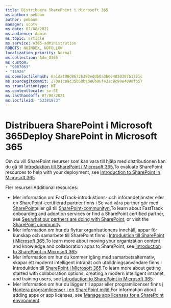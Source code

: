```yaml
---
title: Distribuera SharePoint i Microsoft 365
ms.author: pebaum
author: pebaum
manager: scotv
ms.date: 07/08/2021
ms.audience: Admin
ms.topic: article
ms.service: o365-administration
ROBOTS: NOINDEX, NOFOLLOW
localization_priority: Normal
ms.collection: Adm_O365
ms.custom:
- "9007063"
- "11926"
ms.openlocfilehash: 6a1da198d8672b382eddb0a3b0e4830307b1721c
ms.sourcegitcommit: 270a1ca9c35b50b8be6b06f432c9c90e4090fb57
ms.translationtype: MT
ms.contentlocale: sv-SE
ms.lasthandoff: 07/08/2021
ms.locfileid: "53381873"
---
```

# <a name="deploy-sharepoint-in-microsoft-365"></a><span data-ttu-id="244ee-102">Distribuera SharePoint i Microsoft 365</span><span class="sxs-lookup"><span data-stu-id="244ee-102">Deploy SharePoint in Microsoft 365</span></span>

<span data-ttu-id="244ee-103">Om du vill SharePoint resurser som kan vara till hjälp med distributionen kan du gå till [Introduktion till SharePoint i Microsoft 365.](/sharepoint/introduction)</span><span class="sxs-lookup"><span data-stu-id="244ee-103">To evaluate SharePoint resources to help with your deployment, see [Introduction to SharePoint in Microsoft 365](/sharepoint/introduction).</span></span> 

<span data-ttu-id="244ee-104">Fler resurser:</span><span class="sxs-lookup"><span data-stu-id="244ee-104">Additional resources:</span></span> 

- <span data-ttu-id="244ee-105">Mer information om FastTrack-introduktions- och införandetjänster eller en SharePoint-certifierad partner finns i Se vad våra partner gör med [SharePoint](/microsoft-365/sharepoint/sharepoint-partners-sharepoint-support)eller gå till [SharePoint-communityn.](https://techcommunity.microsoft.com/t5/sharepoint/ct-p/SharePoint)</span><span class="sxs-lookup"><span data-stu-id="244ee-105">To learn about FastTrack onboarding and adoption services or find a SharePoint certified partner, see [See what our partners are doing with SharePoint](/microsoft-365/sharepoint/sharepoint-partners-sharepoint-support), or visit the [SharePoint community](https://techcommunity.microsoft.com/t5/sharepoint/ct-p/SharePoint).</span></span> 
- <span data-ttu-id="244ee-106">Mer information om hur du flyttar organisationens innehåll, appar för kunskap och samarbete till SharePoint finns i [Introduktion till SharePoint i Microsoft 365.](/sharepoint/introduction#migration)</span><span class="sxs-lookup"><span data-stu-id="244ee-106">To learn more about moving your organization content and knowledge and collaboration apps to SharePoint, see [Introduction to SharePoint in Microsoft 365](/sharepoint/introduction#migration).</span></span> 
- <span data-ttu-id="244ee-107">Mer information om hur du kommer igång med samarbetsalternativ, skapar ett modernt intelligent intranät och utbildningsanvändare finns i Introduktion till [SharePoint i Microsoft 365](/sharepoint/introduction#collaboration).</span><span class="sxs-lookup"><span data-stu-id="244ee-107">To learn more about getting started with collaboration options, creating a modern intelligent intranet, and training users, see [Introduction to SharePoint in Microsoft 365](/sharepoint/introduction#collaboration).</span></span> 
- <span data-ttu-id="244ee-108">Mer information om hur du lägger till appar eller programlicenser finns [i Hantera programlicenser i en SharePoint miljö.](/sharepoint/manage-app-licenses)</span><span class="sxs-lookup"><span data-stu-id="244ee-108">For information about adding apps or app licenses, see [Manage app licenses for a SharePoint environment](/sharepoint/manage-app-licenses).</span></span> 


